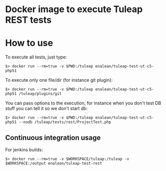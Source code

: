 Docker image to execute Tuleap REST tests
=========================================

How to use
==========

To execute all tests, just type:

    $> docker run --rm=true -v $PWD:/tuleap enalean/tuleap-test-ut-c5-php51

To execute only one file/dir (for instance git plugin):

    $> docker run --rm=true -v $PWD:/tuleap enalean/tuleap-test-ut-c5-php51 /tuleap/plugins/git

You can pass options to the execution, for instance when you don't test DB stuff
you can tell it so we don't start db:

    $> docker run --rm=true -v $PWD:/tuleap enalean/tuleap-test-ut-c5-php51 --nodb /tuleap/tests/rest/ProjectTest.php


Continuous integration usage
----------------------------

For jenkins builds:

    $> docker run --rm=true -v $WORKSPACE/tuleap:/tuleap -v $WORKSPACE:/output enalean/tuleap-test-rest


